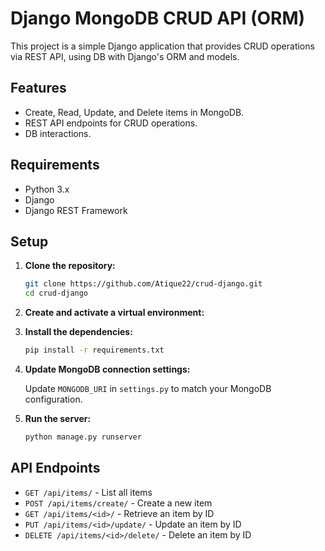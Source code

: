# Django MongoDB CRUD API (ORM)

This project is a simple Django application that provides CRUD operations via REST API, using DB with Django's ORM and models.

## Features

- Create, Read, Update, and Delete items in MongoDB.
- REST API endpoints for CRUD operations.
- DB interactions.

## Requirements

- Python 3.x
- Django
- Django REST Framework


## Setup

1. **Clone the repository:**

    ```sh
    git clone https://github.com/Atique22/crud-django.git
    cd crud-django
    ```

2. **Create and activate a virtual environment:**

3. **Install the dependencies:**

    ```sh
    pip install -r requirements.txt
    ```

4. **Update MongoDB connection settings:**

    Update `MONGODB_URI` in `settings.py` to match your MongoDB configuration.

5. **Run the server:**

    ```sh
    python manage.py runserver
    ```

## API Endpoints

- `GET /api/items/` - List all items
- `POST /api/items/create/` - Create a new item
- `GET /api/items/<id>/` - Retrieve an item by ID
- `PUT /api/items/<id>/update/` - Update an item by ID
- `DELETE /api/items/<id>/delete/` - Delete an item by ID

